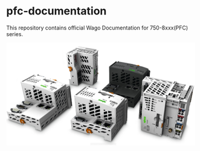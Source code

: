 # pfc-documentation
This repository contains official Wago Documentation for 750-8xxx(PFC) series.

<div style="text-align: left" >
<img src="images/pfcs.png"
     alt="install docker" width="500"/>
</div>

